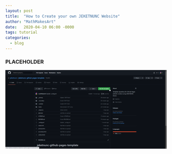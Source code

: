 ```yaml
---
layout: post
title:  "How to Create your own JEKETNUNC Website"
author: "MathMakesArt"
date:   2020-04-10 06:00 -0000
tags: tutorial
categories:
  - blog
---
```

<h3>PLACEHOLDER</h3>
<img src="/media/tutorial/jeketnunc/001-jeketnunc-github-pages-template-use-this-template.png"></img>
